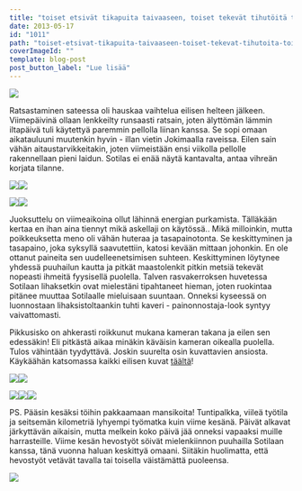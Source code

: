 ```yaml
---
title: "toiset etsivät tikapuita taivaaseen, toiset tekevät tihutöitä toisilleen."
date: 2013-05-17
id: "1011"
path: "toiset-etsivat-tikapuita-taivaaseen-toiset-tekevat-tihutoita-toisilleen"
coverImageId: ""
template: blog-post
post_button_label: "Lue lisää"
---
```


[![](/images/16.5.0001.JPG)](http://1.bp.blogspot.com/-iB5a_w8twVI/UZY7Pzr7T0I/AAAAAAAAFws/53SqYLxfLJ4/s1600/16.5.0001.JPG)

Ratsastaminen sateessa oli hauskaa vaihtelua eilisen helteen jälkeen. Viimepäivinä ollaan lenkkeilty runsaasti ratsain, joten älyttömän lämmin iltapäivä tuli käytettyä paremmin pellolla liinan kanssa. Se sopi omaan aikatauluuni muutenkin hyvin - illan vietin Jokimaalla raveissa. Eilen sain vähän aitaustarvikkeitakin, joten viimeistään ensi viikolla pellolle rakennellaan pieni laidun. Sotilas ei enää näytä kantavalta, antaa vihreän korjata tilanne.

[![](/images/16.5.0003.JPG)](http://3.bp.blogspot.com/-aXs8GBANu2U/UZY7R6fkuBI/AAAAAAAAFw0/ExNTbkpx-Us/s1600/16.5.0003.JPG)[![](/images/16.5.jpg)](http://3.bp.blogspot.com/-R61UoTJWZkw/UZY7qmqZOcI/AAAAAAAAFyE/sinSmrLC8Hc/s1600/16.5.jpg)

[![](/images/16.5.0007.JPG)](http://1.bp.blogspot.com/-eMWOPI8pTV8/UZY7ZLfsoTI/AAAAAAAAFxE/Sz0GIGihxP0/s1600/16.5.0007.JPG)[![](/images/16.5.0008.JPG)](http://4.bp.blogspot.com/-qj-4LsUAUHI/UZY7a4CrGII/AAAAAAAAFxM/uyKmDKqTtbM/s1600/16.5.0008.JPG)

Juoksuttelu on viimeaikoina ollut lähinnä energian purkamista. Tälläkään kertaa en ihan aina tiennyt mikä askellaji on käytössä.. Mikä milloinkin, mutta poikkeuksetta meno oli vähän huteraa ja tasapainotonta. Se keskittyminen ja tasapaino, joka syksyllä saavutettiin, katosi kevään mittaan johonkin. En ole ottanut paineita sen uudelleenetsimisen suhteen. Keskittyminen löytynee yhdessä puuhailun kautta ja pitkät maastolenkit pitkin metsiä tekevät nopeasti ihmeitä fyysisellä puolella. Talven rasvakerroksen huvetessa Sotilaan lihaksetkin ovat mielestäni tipahtaneet hieman, joten ruokintaa pitänee muuttaa Sotilaalle mieluisaan suuntaan. Onneksi kyseessä on luonnostaan lihaksistoltaankin tuhti kaveri - painonnostaja-look syntyy vaivattomasti.

Pikkusisko on ahkerasti roikkunut mukana kameran takana ja eilen sen edessäkin! Eli pitkästä aikaa minäkin käväisin kameran oikealla puolella. Tulos vähintään tyydyttävä. Joskin suurelta osin kuvattavien ansiosta. Käykäähän katsomassa kaikki eilisen kuvat [täältä](http://maisaw.otukset.fi/kuvat/2013/Unknown+Soldier/16.5./)!

[![](/images/16.5.0013.JPG)](http://1.bp.blogspot.com/-9lFxNqvSPzk/UZY7iwR42zI/AAAAAAAAFxs/WMqBSZ4m_oo/s1600/16.5.0013.JPG)[![](/images/16.5.0014.JPG)](http://1.bp.blogspot.com/-oqxCmkdifCU/UZY8Se2qPHI/AAAAAAAAFyM/M_pVIxdZ5mY/s1600/16.5.0014.JPG)

[![](/images/16.5.0015.JPG)](http://4.bp.blogspot.com/-N98A1Sy_5M8/UZY7kwo4XkI/AAAAAAAAFx0/weN4NuARoo4/s1600/16.5.0015.JPG)[![](/images/16.5.0010.JPG)](http://2.bp.blogspot.com/-WjDgzyPMZdg/UZY7ewNezzI/AAAAAAAAFxc/3Am6zJboutc/s1600/16.5.0010.JPG)[![](/images/16.5.0011.JPG)](http://2.bp.blogspot.com/-cop4APGZaYo/UZY9nze9tcI/AAAAAAAAFyg/5ymyfzykz8E/s1600/16.5.0011.JPG)

PS. Pääsin kesäksi töihin pakkaamaan mansikoita! Tuntipalkka, viileä työtila ja seitsemän kilometriä lyhyempi työmatka kuin viime kesänä. Päivät alkavat järkyttävän aikaisin, mutta melkein koko päivä jää onneksi vapaaksi muille harrasteille. Viime kesän hevostyöt söivät mielenkiinnon puuhailla Sotilaan kanssa, tänä vuonna haluan keskittyä omaani. Siitäkin huolimatta, että hevostyöt vetävät tavalla tai toisella väistämättä puoleensa.

[![](/images/ak.jpg)](http://1.bp.blogspot.com/-CKo1u3sSyy0/UZY9Una1qWI/AAAAAAAAFyY/gJWRwtUEWQE/s1600/ak.jpg)
